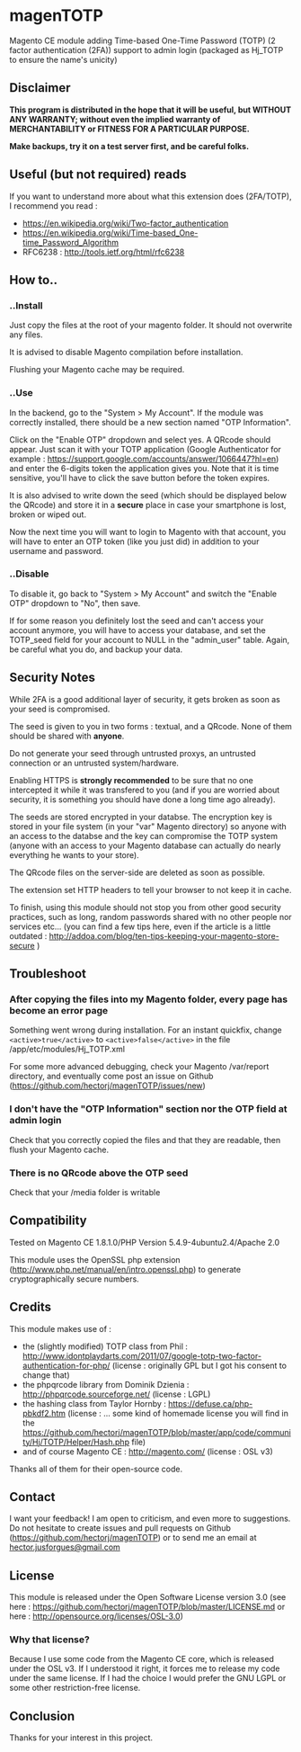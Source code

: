 magenTOTP
=========

Magento CE module adding Time-based One-Time Password (TOTP) (2 factor authentication (2FA)) support to admin login (packaged as Hj_TOTP to ensure the name's unicity)

## **Disclaimer**

**This program is distributed in the hope that it will be useful, but WITHOUT ANY WARRANTY; without even the implied warranty of MERCHANTABILITY or FITNESS FOR A PARTICULAR PURPOSE.**

**Make backups, try it on a test server first, and be careful folks.**

## Useful (but not required) reads

If you want to understand more about what this extension does (2FA/TOTP), I recommend you read :
- https://en.wikipedia.org/wiki/Two-factor_authentication
- https://en.wikipedia.org/wiki/Time-based_One-time_Password_Algorithm
- RFC6238 : http://tools.ietf.org/html/rfc6238

## How to..

### ..Install

Just copy the files at the root of your magento folder. It should not overwrite any files.

It is advised to disable Magento compilation before installation.

Flushing your Magento cache may be required.

### ..Use

In the backend, go to the "System > My Account". If the module was correctly installed, there should be a new section named "OTP Information".

Click on the "Enable OTP" dropdown and select yes. A QRcode should appear. Just scan it with your TOTP application (Google Authenticator for example : https://support.google.com/accounts/answer/1066447?hl=en) and enter the 6-digits token the application gives you. Note that it is time sensitive, you'll have to click the save button before the token expires.

It is also advised to write down the seed (which should be displayed below the QRcode) and store it in a **secure** place in case your smartphone is lost, broken or wiped out.

Now the next time you will want to login to Magento with that account, you will have to enter an OTP token (like you just did) in addition to your username and password.

### ..Disable

To disable it, go back to "System > My Account" and switch the "Enable OTP" dropdown to "No", then save.

If for some reason you definitely lost the seed and can't access your account anymore, you will have to access your database, and set the TOTP_seed field for your account to NULL in the "admin_user" table. Again, be careful what you do, and backup your data.

## Security Notes

While 2FA is a good additional layer of security, it gets broken as soon as your seed is compromised.

The seed is given to you in two forms : textual, and a QRcode. None of them should be shared with **anyone**.

Do not generate your seed through untrusted proxys, an untrusted connection or an untrusted system/hardware.

Enabling HTTPS is **strongly recommended** to be sure that no one intercepted it while it was transfered to you (and if you are worried about security, it is something you should have done a long time ago already).

The seeds are stored encrypted in your databse. The encryption key is stored in your file system (in your "var" Magento directory) so anyone with an access to the databse and the key can compromise the TOTP system (anyone with an access to your Magento database can actually do nearly everything he wants to your store).

The QRcode files on the server-side are deleted as soon as possible.

The extension set HTTP headers to tell your browser to not keep it in cache.

To finish, using this module should not stop you from other good security practices, such as long, random passwords shared with no other people nor services etc... (you can find a few tips here, even if the article is a little outdated : http://addoa.com/blog/ten-tips-keeping-your-magento-store-secure )

## Troubleshoot

### After copying the files into my Magento folder, every page has become an error page

Something went wrong during installation. For an instant quickfix, change `<active>true</active>` to `<active>false</active>` in the file /app/etc/modules/Hj_TOTP.xml

For some more advanced debugging, check your Magento /var/report directory, and eventually come post an issue on Github (https://github.com/hectorj/magenTOTP/issues/new)

### I don't have the "OTP Information" section nor the OTP field at admin login

Check that you correctly copied the files and that they are readable, then flush your Magento cache.

### There is no QRcode above the OTP seed

Check that your /media folder is writable

## Compatibility

Tested on Magento CE 1.8.1.0/PHP Version 5.4.9-4ubuntu2.4/Apache 2.0

This module uses the OpenSSL php extension (http://www.php.net/manual/en/intro.openssl.php) to generate cryptographically secure numbers.

## Credits

This module makes use of :

- the (slightly modified) TOTP class from Phil : http://www.idontplaydarts.com/2011/07/google-totp-two-factor-authentication-for-php/ (license : originally GPL but I got his consent to change that)
- the phpqrcode library from Dominik Dzienia : http://phpqrcode.sourceforge.net/ (license : LGPL)
- the hashing class from Taylor Hornby : https://defuse.ca/php-pbkdf2.htm (license : ... some kind of homemade license you will find in the https://github.com/hectorj/magenTOTP/blob/master/app/code/community/Hj/TOTP/Helper/Hash.php file)
- and of course Magento CE : http://magento.com/ (license : OSL v3)

Thanks all of them for their open-source code.

## Contact

I want your feedback! I am open to criticism, and even more to suggestions. Do not hesitate to create issues and pull requests on Github (https://github.com/hectorj/magenTOTP) or to send me an email at hector.jusforgues@gmail.com

## License

This module is released under the Open Software License version 3.0 (see here : https://github.com/hectorj/magenTOTP/blob/master/LICENSE.md or here : http://opensource.org/licenses/OSL-3.0)

### Why that license?

Because I use some code from the Magento CE core, which is released under the OSL v3. If I understood it right, it forces me to release my code under the same license. If I had the choice I would prefer the GNU LGPL or some other restriction-free license.

## Conclusion

Thanks for your interest in this project.
